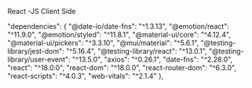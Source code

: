 React -JS 
Client Side 

"dependencies": {
    "@date-io/date-fns": "^1.3.13",
    "@emotion/react": "^11.9.0",
    "@emotion/styled": "^11.8.1",
    "@material-ui/core": "^4.12.4",
    "@material-ui/pickers": "^3.3.10",
    "@mui/material": "^5.6.1",
    "@testing-library/jest-dom": "^5.16.4",
    "@testing-library/react": "^13.0.1",
    "@testing-library/user-event": "^13.5.0",
    "axios": "^0.26.1",
    "date-fns": "^2.28.0",
    "react": "^18.0.0",
    "react-dom": "^18.0.0",
    "react-router-dom": "^6.3.0",
    "react-scripts": "^4.0.3",
    "web-vitals": "^2.1.4"
  },
